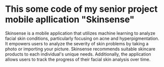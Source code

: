 # This some code of my senior project mobile apllication "Skinsense"
Skinsense is a mobile application that utilizes machine learning to analyze facial skin conditions, particularly focusing on acne and hyperpigmentation. 
It empowers users to analyze the severity of skin problems by taking a photo or importing your picture. 
Skinsense recommends suitable skincare products to each individual's unique needs. Additionally, the application allows users to track the progress of their facial skin analysis over time.
